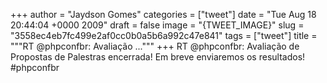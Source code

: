 
+++
author = "Jaydson Gomes"
categories = ["tweet"]
date = "Tue Aug 18 20:44:04 +0000 2009"
draft = false
image = "{TWEET_IMAGE}"
slug = "3558ec4eb7fc499e2af0cc0b0a5b6a992c47e841"
tags = ["tweet"]
title = """RT @phpconfbr: Avaliação ..."""
+++
RT @phpconfbr: Avaliação de Propostas de Palestras encerrada! Em breve enviaremos os resultados! #phpconfbr
